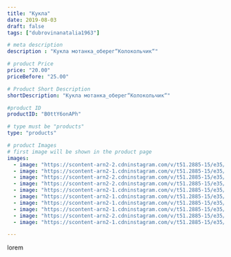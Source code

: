 ```yaml
---
title: "Кукла"
date: 2019-08-03
draft: false
tags: ["dubrovinanatalia1963"]

# meta description
description : "Кукла мотанка_оберег“Колокольчик“"

# product Price
price: "20.00"
priceBefore: "25.00"

# Product Short Description
shortDescription: "Кукла мотанка_оберег“Колокольчик“"

#product ID
productID: "B0ttY6onAPh"

# type must be "products"
type: "products"

# product Images
# first image will be shown in the product page
images:
  - image: "https://scontent-arn2-2.cdninstagram.com/v/t51.2885-15/e35/66114649_2321309961272033_4320561027746673329_n.jpg?_nc_ht=scontent-arn2-2.cdninstagram.com&_nc_cat=105&_nc_ohc=DA1hwC4_HOIAX-dp14S&se=7&tp=1&oh=f0d78936a5a812e80ebaa9dbcca667ab&oe=605D601F&ig_cache_key=MjEwMjUzNjIyMjkyMTMxNDY4MQ%3D%3D.2"
  - image: "https://scontent-arn2-1.cdninstagram.com/v/t51.2885-15/e35/67423768_513685735838632_981073890590774018_n.jpg?_nc_ht=scontent-arn2-1.cdninstagram.com&_nc_cat=104&_nc_ohc=3GG-MG0ForMAX_pMqAH&se=7&tp=1&oh=d498770f7639a6b57219d202f310744b&oe=605CAABB&ig_cache_key=MjEwMjUzNjIyMjk3OTk3MzU0NA%3D%3D.2"
  - image: "https://scontent-arn2-2.cdninstagram.com/v/t51.2885-15/e35/66294032_960436724348477_9046654680409584320_n.jpg?_nc_ht=scontent-arn2-2.cdninstagram.com&_nc_cat=105&_nc_ohc=g5pjjUIt9t8AX-uMQEK&se=7&tp=1&oh=72a701f03f31bc06ef2df56277b947c5&oe=605AD1A2&ig_cache_key=MjEwMjUzNjIyMjk2MzI3MDgyMw%3D%3D.2"
  - image: "https://scontent-arn2-2.cdninstagram.com/v/t51.2885-15/e35/66162837_351492089114016_5646404607573372081_n.jpg?_nc_ht=scontent-arn2-2.cdninstagram.com&_nc_cat=100&_nc_ohc=X-D2lJSUl50AX-NxchN&se=7&tp=1&oh=0643216b8345a31a85154eb2023da395&oe=605C320C&ig_cache_key=MjEwMjUzNjIyMjk3MTczNzAxMw%3D%3D.2"
  - image: "https://scontent-arn2-1.cdninstagram.com/v/t51.2885-15/e35/67350302_685147705320859_1577947152932414607_n.jpg?_nc_ht=scontent-arn2-1.cdninstagram.com&_nc_cat=107&_nc_ohc=I2_Ep3w-CgsAX_hsy1N&se=7&tp=1&oh=40f4575f1b501870b04aa4e8298414be&oe=605AFB80&ig_cache_key=MjEwMjUzNjIyMzAwNTMyNzgyMg%3D%3D.2"
  - image: "https://scontent-arn2-1.cdninstagram.com/v/t51.2885-15/e35/67740122_2291267957870186_7032073279332673489_n.jpg?_nc_ht=scontent-arn2-1.cdninstagram.com&_nc_cat=102&_nc_ohc=7wSClo-oJ4EAX-DZxpv&se=7&tp=1&oh=2298ad8c31fe63d8d9cafb117953bf07&oe=605BB05F&ig_cache_key=MjEwMjUzNjIyMjk4ODM1NTI2NA%3D%3D.2"
  - image: "https://scontent-arn2-1.cdninstagram.com/v/t51.2885-15/e35/66181299_2073408376288207_3366647158430289258_n.jpg?_nc_ht=scontent-arn2-1.cdninstagram.com&_nc_cat=107&_nc_ohc=cwAnMOQ-fa0AX-cvYW8&se=7&tp=1&oh=8f5b1bb66179edaf8172f410f1ab025a&oe=605C6686&ig_cache_key=MjEwMjUzNjIyMjk2MzM2MjQ0NA%3D%3D.2"
  - image: "https://scontent-arn2-1.cdninstagram.com/v/t51.2885-15/e35/67606235_1145003002359901_5809982693305453555_n.jpg?_nc_ht=scontent-arn2-1.cdninstagram.com&_nc_cat=101&_nc_ohc=b9QZt_yIG5UAX-rPfoq&se=7&tp=1&oh=746b614e28ec5f53e336bdaf216d8f65&oe=605B0A6D&ig_cache_key=MjEwMjUzNjIyMjkzODIxMDkxOA%3D%3D.2"
  - image: "https://scontent-arn2-2.cdninstagram.com/v/t51.2885-15/e35/67592822_136467334237796_7672470630575050028_n.jpg?_nc_ht=scontent-arn2-2.cdninstagram.com&_nc_cat=108&_nc_ohc=Lg3MnJPyvUwAX9be7Si&se=7&tp=1&oh=361a223570957afbd9b8bf72e36cdb25&oe=605CDD0D&ig_cache_key=MjEwMjUzNjIyMzAwNTI4MDQ5NA%3D%3D.2"
  - image: "https://scontent-arn2-1.cdninstagram.com/v/t51.2885-15/e35/65875197_2920653578009006_1058927639787786264_n.jpg?_nc_ht=scontent-arn2-1.cdninstagram.com&_nc_cat=102&_nc_ohc=rFjQlZg0VeQAX-Tu4Nq&se=7&tp=1&oh=bc62d326c5681a55262cb82fed86876b&oe=605A763E&ig_cache_key=MjEwMjUzNjIyMjk0NjU4MjM1MQ%3D%3D.2"

---
```

lorem
